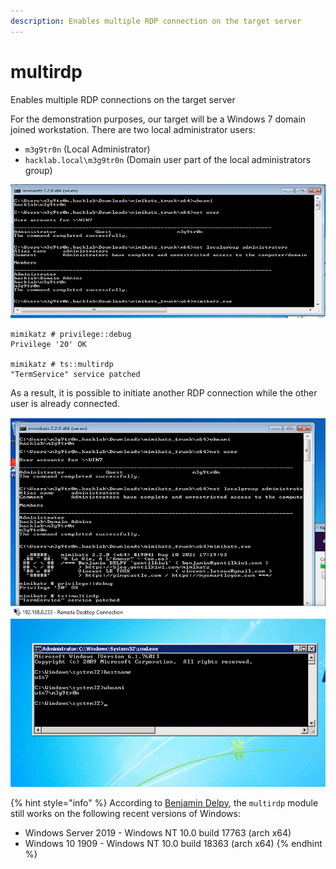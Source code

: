 ```yaml
---
description: Enables multiple RDP connection on the target server
---
```


# multirdp

Enables multiple RDP connections on the target server

For the demonstration purposes, our target will be a Windows 7 domain joined workstation. There are two local administrator users:

* `m3g9tr0n` \(Local Administrator\)
* `hacklab.local\m3g9tr0n` \(Domain user part of the local administrators group\)

![Local admins on the target Windows 7](../../.gitbook/assets/multi-rdp_3.png)

```text
mimikatz # privilege::debug
Privilege '20' OK

mimikatz # ts::multirdp
"TermService" service patched
```

As a result, it is possible to initiate another RDP connection while the other user is already connected.

![RDP successful patching](../../.gitbook/assets/multi-rdp_2.png)

{% hint style="info" %}
According to [Benjamin Delpy](https://twitter.com/gentilkiwi/status/1246510049293451266), the `multirdp` module still works on the following recent versions of Windows:

* Windows Server 2019 - Windows NT 10.0 build 17763 \(arch x64\)
* Windows 10 1909 - Windows NT 10.0 build 18363 \(arch x64\)
{% endhint %}

